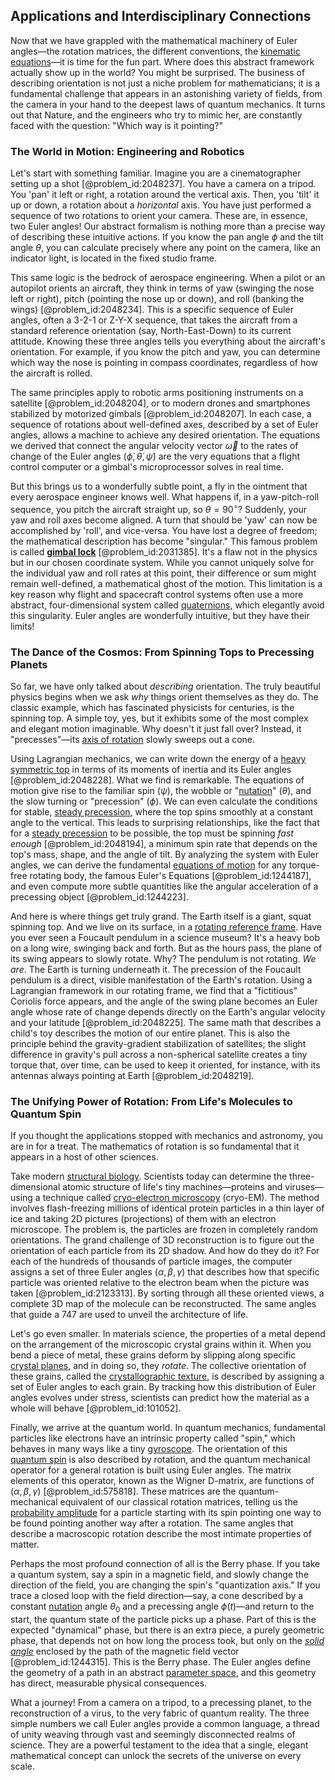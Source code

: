 ## Applications and Interdisciplinary Connections

Now that we have grappled with the mathematical machinery of Euler angles—the rotation matrices, the different conventions, the [kinematic equations](@article_id:172538)—it is time for the fun part. Where does this abstract framework actually show up in the world? You might be surprised. The business of describing orientation is not just a niche problem for mathematicians; it is a fundamental challenge that appears in an astonishing variety of fields, from the camera in your hand to the deepest laws of quantum mechanics. It turns out that Nature, and the engineers who try to mimic her, are constantly faced with the question: "Which way is it pointing?"

### The World in Motion: Engineering and Robotics

Let's start with something familiar. Imagine you are a cinematographer setting up a shot [@problem_id:2048237]. You have a camera on a tripod. You 'pan' it left or right, a rotation around the vertical axis. Then, you 'tilt' it up or down, a rotation about a *horizontal* axis. You have just performed a sequence of two rotations to orient your camera. These are, in essence, two Euler angles! Our abstract formalism is nothing more than a precise way of describing these intuitive actions. If you know the pan angle $\phi$ and the tilt angle $\theta$, you can calculate precisely where any point on the camera, like an indicator light, is located in the fixed studio frame.

This same logic is the bedrock of aerospace engineering. When a pilot or an autopilot orients an aircraft, they think in terms of yaw (swinging the nose left or right), pitch (pointing the nose up or down), and roll (banking the wings) [@problem_id:2048234]. This is a specific sequence of Euler angles, often a 3-2-1 or Z-Y-X sequence, that takes the aircraft from a standard reference orientation (say, North-East-Down) to its current attitude. Knowing these three angles tells you everything about the aircraft's orientation. For example, if you know the pitch and yaw, you can determine which way the nose is pointing in compass coordinates, regardless of how the aircraft is rolled.

The same principles apply to robotic arms positioning instruments on a satellite [@problem_id:2048204], or to modern drones and smartphones stabilized by motorized gimbals [@problem_id:2048207]. In each case, a sequence of rotations about well-defined axes, described by a set of Euler angles, allows a machine to achieve any desired orientation. The equations we derived that connect the angular velocity vector $\vec{\omega}$ to the rates of change of the Euler angles ($\dot{\phi}, \dot{\theta}, \dot{\psi}$) are the very equations that a flight control computer or a gimbal's microprocessor solves in real time.

But this brings us to a wonderfully subtle point, a fly in the ointment that every aerospace engineer knows well. What happens if, in a yaw-pitch-roll sequence, you pitch the aircraft straight up, so $\theta = 90^\circ$? Suddenly, your yaw and roll axes become aligned. A turn that should be 'yaw' can now be accomplished by 'roll', and vice-versa. You have lost a degree of freedom; the mathematical description has become "singular." This famous problem is called **[gimbal lock](@article_id:171240)** [@problem_id:2031385]. It's a flaw not in the physics but in our chosen coordinate system. While you cannot uniquely solve for the individual yaw and roll rates at this point, their difference or sum might remain well-defined, a mathematical ghost of the motion. This limitation is a key reason why flight and spacecraft control systems often use a more abstract, four-dimensional system called [quaternions](@article_id:146529), which elegantly avoid this singularity. Euler angles are wonderfully intuitive, but they have their limits!

### The Dance of the Cosmos: From Spinning Tops to Precessing Planets

So far, we have only talked about *describing* orientation. The truly beautiful physics begins when we ask *why* things orient themselves as they do. The classic example, which has fascinated physicists for centuries, is the spinning top. A simple toy, yes, but it exhibits some of the most complex and elegant motion imaginable. Why doesn't it just fall over? Instead, it "precesses"—its [axis of rotation](@article_id:186600) slowly sweeps out a cone.

Using Lagrangian mechanics, we can write down the energy of a [heavy symmetric top](@article_id:163044) in terms of its moments of inertia and its Euler angles [@problem_id:2048228]. What we find is remarkable. The equations of motion give rise to the familiar spin ($\psi$), the wobble or "[nutation](@article_id:177282)" ($\theta$), and the slow turning or "precession" ($\phi$). We can even calculate the conditions for stable, [steady precession](@article_id:166063), where the top spins smoothly at a constant angle to the vertical. This leads to surprising relationships, like the fact that for a [steady precession](@article_id:166063) to be possible, the top must be spinning *fast enough* [@problem_id:2048194], a minimum spin rate that depends on the top's mass, shape, and the angle of tilt. By analyzing the system with Euler angles, we can derive the fundamental [equations of motion](@article_id:170226) for any torque-free rotating body, the famous Euler's Equations [@problem_id:1244187], and even compute more subtle quantities like the angular acceleration of a precessing object [@problem_id:1244223].

And here is where things get truly grand. The Earth itself is a giant, squat spinning top. And we live on its surface, in a [rotating reference frame](@article_id:175041). Have you ever seen a Foucault pendulum in a science museum? It's a heavy bob on a long wire, swinging back and forth. But as the hours pass, the plane of its swing appears to slowly rotate. Why? The pendulum is not rotating. *We are*. The Earth is turning underneath it. The precession of the Foucault pendulum is a direct, visible manifestation of the Earth's rotation. Using a Lagrangian framework in our rotating frame, we find that a "fictitious" Coriolis force appears, and the angle of the swing plane becomes an Euler angle whose rate of change depends directly on the Earth's angular velocity and your latitude [@problem_id:2048225]. The same math that describes a child's toy describes the motion of our entire planet. This is also the principle behind the gravity-gradient stabilization of satellites; the slight difference in gravity's pull across a non-spherical satellite creates a tiny torque that, over time, can be used to keep it oriented, for instance, with its antennas always pointing at Earth [@problem_id:2048219].

### The Unifying Power of Rotation: From Life's Molecules to Quantum Spin

If you thought the applications stopped with mechanics and astronomy, you are in for a treat. The mathematics of rotation is so fundamental that it appears in a host of other sciences.

Take modern [structural biology](@article_id:150551). Scientists today can determine the three-dimensional atomic structure of life's tiny machines—proteins and viruses—using a technique called [cryo-electron microscopy](@article_id:150130) (cryo-EM). The method involves flash-freezing millions of identical protein particles in a thin layer of ice and taking 2D pictures (projections) of them with an electron microscope. The problem is, the particles are frozen in completely random orientations. The grand challenge of 3D reconstruction is to figure out the orientation of each particle from its 2D shadow. And how do they do it? For each of the hundreds of thousands of particle images, the computer assigns a set of three Euler angles $(\alpha, \beta, \gamma)$ that describes how that specific particle was oriented relative to the electron beam when the picture was taken [@problem_id:2123313]. By sorting through all these oriented views, a complete 3D map of the molecule can be reconstructed. The same angles that guide a 747 are used to unveil the architecture of life.

Let's go even smaller. In materials science, the properties of a metal depend on the arrangement of the microscopic crystal grains within it. When you bend a piece of metal, these grains deform by slipping along specific [crystal planes](@article_id:142355), and in doing so, they *rotate*. The collective orientation of these grains, called the [crystallographic texture](@article_id:186028), is described by assigning a set of Euler angles to each grain. By tracking how this distribution of Euler angles evolves under stress, scientists can predict how the material as a whole will behave [@problem_id:101052].

Finally, we arrive at the quantum world. In quantum mechanics, fundamental particles like electrons have an intrinsic property called "spin," which behaves in many ways like a tiny [gyroscope](@article_id:172456). The orientation of this [quantum spin](@article_id:137265) is also described by rotation, and the quantum mechanical operator for a general rotation is built using Euler angles. The matrix elements of this operator, known as the Wigner D-matrix, are functions of $(\alpha, \beta, \gamma)$ [@problem_id:575818]. These matrices are the quantum-mechanical equivalent of our classical rotation matrices, telling us the [probability amplitude](@article_id:150115) for a particle starting with its spin pointing one way to be found pointing another way after a rotation. The same angles that describe a macroscopic rotation describe the most intimate properties of matter.

Perhaps the most profound connection of all is the Berry phase. If you take a quantum system, say a spin in a magnetic field, and slowly change the direction of the field, you are changing the spin's "quantization axis." If you trace a closed loop with the field direction—say, a cone described by a constant [nutation](@article_id:177282) angle $\theta_0$ and a precessing angle $\phi(t)$—and return to the start, the quantum state of the particle picks up a phase. Part of this is the expected "dynamical" phase, but there is an extra piece, a purely geometric phase, that depends not on how long the process took, but only on the *[solid angle](@article_id:154262)* enclosed by the path of the magnetic field vector [@problem_id:1244315]. This is the Berry phase. The Euler angles define the geometry of a path in an abstract [parameter space](@article_id:178087), and this geometry has direct, measurable physical consequences.

What a journey! From a camera on a tripod, to a precessing planet, to the reconstruction of a virus, to the very fabric of quantum reality. The three simple numbers we call Euler angles provide a common language, a thread of unity weaving through vast and seemingly disconnected realms of science. They are a powerful testament to the idea that a single, elegant mathematical concept can unlock the secrets of the universe on every scale.